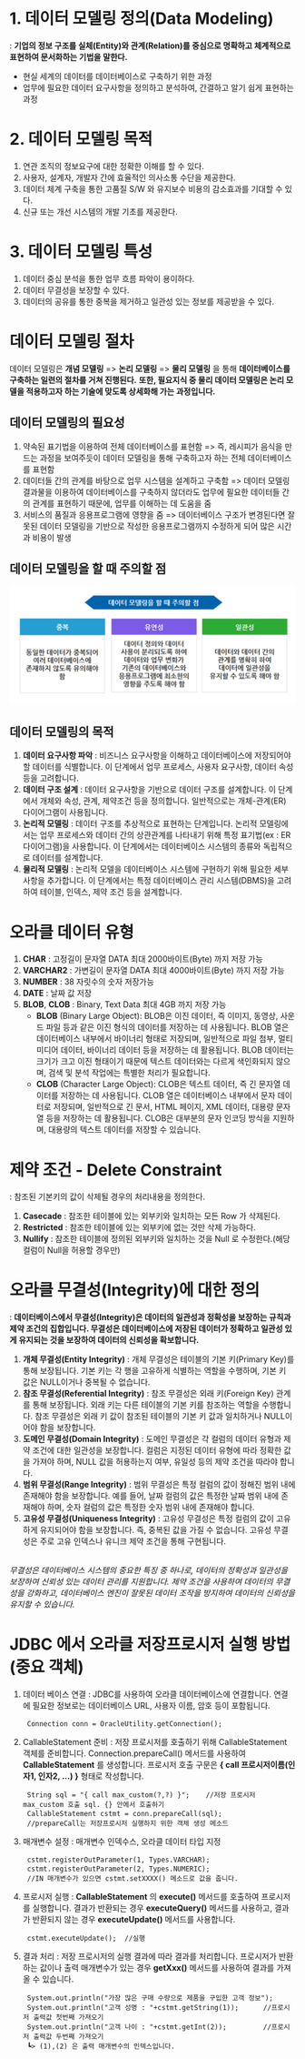 # 1. 데이터 모델링 정의(Data Modeling)
: **기업의 정보 구조를 실체(Entity)와 관계(Relation)를 중심으로 명확하고 체계적으로 표현하여 문서화하는 기법을 말한다.** 
+ 현실 세계의 데이터를 데이터베이스로 구축하기 위한 과정
+ 업무에 필요한 데이터 요구사항을 정의하고 분석하여, 간결하고 알기 쉽게 표현하는 과정

# 2. 데이터 모델링 목적
1. 연관 조직의 정보요구에 대한 정확한 이해를 할 수 있다.
2. 사용자, 설계자, 개발자 간에 효율적인 의사소통 수단을 제공한다.
3. 데이터 체계 구축을 통한 고품질 S/W 와 유지보수 비용의 감소효과를 기대할 수 있다.
4. 신규 또는 개선 시스템의 개발 기초를 제공한다.

# 3. 데이터 모델링 특성
1. 데이터 중심 분석을 통한 업무 흐름 파악이 용이하다.
2. 데이터 무결성을 보장할 수 있다.
3. 데이터의 공유를 통한 중복을 제거하고 일관성 있는 정보를 제공받을 수 있다.

# 데이터 모델링 절차
데이터 모델링은 **개념 모델링** => **논리 모델링** => **물리 모델링** 을 통해 **데이터베이스를 구축하는 일련의 절차를 거쳐 진행된다.** **또한, 필요지식 중 물리 데이터 모델링은 논리 모델을 적용하고자 하는 기술에 맞도록 상세화해 가는 과정입니다.**

## 데이터 모델링의 필요성
1. 약속된 표기법을 이용하여 전체 데이터베이스를 표현함 => 즉, 레시피가 음식을 만드는 과정을 보여주듯이 데이터 모델링을 통해 구축하고자 하는 전체 데이터베이스를 표현함
2. 데이터들 간의 관계를 바탕으로 업무 시스템을 설계하고 구축함 => 데이터 모델링 결과물을 이용하여 데이터베이스를 구축하지 않더라도 업무에 필요한 데이터들 간의 관계를 표현하기 때문에, 업무를 이해하는 데 도움을 줌
3. 서비스의 품질과 응용프로그램에 영향을 줌 => 데이터베이스 구조가 변경된다면 잘못된 데이터 모델링을 기반으로 작성한 응용프로그램까지 수정하게 되어 많은 시간과 비용이 발생

## 데이터 모델링을 할 때 주의할 점
![Alt text](image.png)

## 데이터 모델링의 목적
1. **데이터 요구사항 파악** : 비즈니스 요구사항을 이해하고 데이터베이스에 저장되어야 할 데이터를 식별합니다. 이 단계에서 업무 프로세스, 사용자 요구사항, 데이터 속성 등을 고려합니다.
2. **데이터 구조 설계** : 데이터 요구사항을 기반으로 데이터 구조를 설계합니다. 이 단계에서 개체와 속성, 관계, 제약조건 등을 정의합니다. 일반적으로는 개체-관계(ER) 다이어그램이 사용됩니다.
3. **논리적 모델링** : 데이터 구조를 추상적으로 표현하는 단계입니다. 논리적 모델링에서는 업무 프로세스와 데이터 간의 상관관계를 나타내기 위해 특정 표기법(ex : ER 다이어그램)을 사용합니다. 이 단계에서는 데이터베이스 시스템의 종류와 독립적으로 데이터를 설계합니다.
4. **물리적 모델링** : 논리적 모델을 데이터베이스 시스템에 구현하기 위해 필요한 세부 사항을 추가합니다. 이 단계에서는 특정 데이터베이스 관리 시스템(DBMS)을 고려하여 테이블, 인덱스, 제약 조건 등을 설계합니다.

# 오라클 데이터 유형
1. **CHAR** : 고정길이 문자열 DATA 최대 2000바이트(Byte) 까지 저장 가능
2. **VARCHAR2** : 가변길이 문자열 DATA 최대 4000바이트(Byte) 까지 저장 가능
3. **NUMBER** : 38 자릿수의 숫자 저장가능
4. **DATE** : 날짜 값 저장
5. **BLOB**, **CLOB** : Binary, Text Data 최대 4GB 까지 저장 가능
    + **BLOB** (Binary Large Object): BLOB은 이진 데이터, 즉 이미지, 동영상, 사운드 파일 등과 같은 이진 형식의 데이터를 저장하는 데 사용됩니다. BLOB 열은 데이터베이스 내부에서 바이너리 형태로 저장되며, 일반적으로 파일 첨부, 멀티미디어 데이터, 바이너리 데이터 등을 저장하는 데 활용됩니다. BLOB 데이터는 크기가 크고 이진 형태이기 때문에 텍스트 데이터와는 다르게 색인화되지 않으며, 검색 및 분석 작업에는 특별한 처리가 필요합니다.
    + **CLOB** (Character Large Object): CLOB은 텍스트 데이터, 즉 긴 문자열 데이터를 저장하는 데 사용됩니다. CLOB 열은 데이터베이스 내부에서 문자 데이터로 저장되며, 일반적으로 긴 문서, HTML 페이지, XML 데이터, 대용량 문자열 등을 저장하는 데 활용됩니다. CLOB은 대부분의 문자 인코딩 방식을 지원하며, 대용량의 텍스트 데이터를 저장할 수 있습니다.

# 제약 조건 - Delete Constraint
: 참조된 기본키의 값이 삭제될 경우의 처리내용을 정의한다.
1. **Casecade** : 참조한 테이블에 있는 외부키와 일치하는 모든 Row 가 삭제된다.
2. **Restricted** : 참조한 테이블에 있는 외부키에 없는 것만 삭제 가능하다.
3. **Nullify** : 참조한 테이블에 정의된 외부키와 일치하는 것을 Null 로 수정한다.(해당 컬럼이 Null을 허용할 경우만)

# 오라클 무결성(Integrity)에 대한 정의
: **데이터베이스에서 무결성(Integrity)은 데이터의 일관성과 정확성을 보장하는 규칙과 제약 조건의 집합입니다. 무결성은 데이터베이스에 저장된 데이터가 정확하고 일관성 있게 유지되는 것을 보장하여 데이터의 신뢰성을 확보합니다.** 
1. **개체 무결성(Entity Integrity)** : 개체 무결성은 테이블의 기본 키(Primary Key)를 통해 보장됩니다. 기본 키는 각 행을 고유하게 식별하는 역할을 수행하며, 기본 키 값은 NULL이거나 중복될 수 없습니다.
2. **참조 무결성(Referential Integrity)** : 참조 무결성은 외래 키(Foreign Key) 관계를 통해 보장됩니다. 외래 키는 다른 테이블의 기본 키를 참조하는 역할을 수행합니다. 참조 무결성은 외래 키 값이 참조된 테이블의 기본 키 값과 일치하거나 NULL이어야 함을 보장합니다.
3. **도메인 무결성(Domain Integrity)** : 도메인 무결성은 각 컬럼의 데이터 유형과 제약 조건에 대한 일관성을 보장합니다. 컬럼은 지정된 데이터 유형에 따라 정확한 값을 가져야 하며, NULL 값을 허용하는지 여부, 유일성 등의 제약 조건을 따라야 합니다.
4. **범위 무결성(Range Integrity)** : 범위 무결성은 특정 컬럼의 값이 정해진 범위 내에 존재해야 함을 보장합니다. 예를 들어, 날짜 컬럼의 값은 특정한 날짜 범위 내에 존재해야 하며, 숫자 컬럼의 값은 특정한 숫자 범위 내에 존재해야 합니다.
5. **고유성 무결성(Uniqueness Integrity)** : 고유성 무결성은 특정 컬럼의 값이 고유하게 유지되어야 함을 보장합니다. 즉, 중복된 값을 가질 수 없습니다. 고유성 무결성은 주로 고유 인덱스나 유니크 제약 조건을 통해 구현됩니다.<br><br>

*무결성은 데이터베이스 시스템의 중요한 특징 중 하나로, 데이터의 정확성과 일관성을 보장하여 신뢰성 있는 데이터 관리를 지원합니다. 제약 조건을 사용하여 데이터의 무결성을 강화하고, 데이터베이스 엔진이 잘못된 데이터 조작을 방지하여 데이터의 신뢰성을 유지할 수 있습니다.*

# JDBC 에서 오라클 저장프로시저 실행 방법(중요 객체)
1. 데이터 베이스 연결 : JDBC를 사용하여 오라클 데이터베이스에 연결합니다. 연결에 필요한 정보로는 데이터베이스 URL, 사용자 이름, 암호 등이 포함됩니다.

        Connection conn = OracleUtility.getConnection();

2. CallableStatement 준비 : 저장 프로시저를 호출하기 위해 CallableStatement 객체를 준비합니다. Connection.prepareCall() 메서드를 사용하여 **CallableStatement** 를 생성합니다. 프로시저 호출 구문은 **{ call 프로시저이름(인자1, 인자2, ...) }** 형태로 작성합니다.

        String sql = "{ call max_custom(?,?) }";	//저장 프로시저 max_custom 호출 sql. {} 안에서 호출하기
        CallableStatement cstmt = conn.prepareCall(sql);	
	    //prepareCall는 저장프로시저 실행하지 위한 객체 생성 메소드
    
3. 매개변수 설정 : 매개변수 인덱수스, 오라클 데이터 타입 지정

        cstmt.registerOutParameter(1, Types.VARCHAR);	
	    cstmt.registerOutParameter(2, Types.NUMERIC);
        //IN 매개변수가 있으면 cstmt.setXXXX() 메소드로 값을 줍니다.

4. 프로시저 실행 : **CallableStatement** 의 **execute()** 메서드를 호출하여 프로시저를 실행합니다. 결과가 반환되는 경우 **executeQuery()** 메서드를 사용하고, 결과가 반환되지 않는 경우 **executeUpdate()** 메서드를 사용합니다.

        cstmt.executeUpdate();	//실행

5. 결과 처리 : 저장 프로시저의 실행 결과에 따라 결과를 처리합니다. 프로시저가 반환하는 값이나 출력 매개변수가 있는 경우 **getXxx()** 메서드를 사용하여 결과를 가져올 수 있습니다.

        System.out.println("가장 많은 구매 수량으로 제품을 구입한 고객 정보");
	    System.out.println("고객 성명 : "+cstmt.getString(1));		//프로시저 출력값 첫번째 가져오기
	    System.out.println("고객 나이 : "+cstmt.getInt(2));			//프로시저 출력값 두번째 가져오기
        ┗> (1),(2) 은 출력 매개변수의 인덱스입니다.


